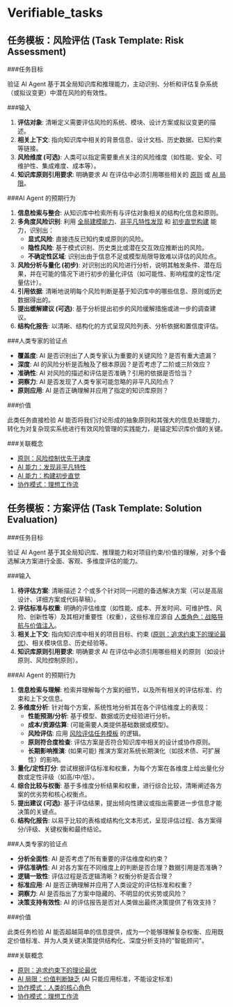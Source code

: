 # Verifiable_tasks

## <a id="task_risk_assessment_template"></a>任务模板：风险评估 (Task Template: Risk Assessment)

###任务目标

验证 AI Agent 基于其全局知识库和推理能力，主动识别、分析和评估复杂系统（或拟议变更）中潜在风险的有效性。

###输入

1.  **评估对象**: 清晰定义需要评估风险的系统、模块、设计方案或拟议变更的描述。
2.  **相关上下文**: 指向知识库中相关的背景信息、设计文档、历史数据、已知约束等链接。
3.  **风险维度 (可选)**: 人类可以指定需要重点关注的风险维度（如性能、安全、可维护性、集成难度、成本等）。
4.  **知识库原则引用要求**: 明确要求 AI 在评估中必须引用哪些相关的 [原则](../01_principles/) 或 [AI 局限](../03_ai_limitations/)。

###AI Agent 的预期行为

1.  **信息检索与整合**: 从知识库中检索所有与评估对象相关的结构化信息和原则。
2.  **多角度风险识别**: 利用 [全局建模能力](./02_ai_capabilities.md#cap_global_modeling)、[非平凡特性发现](./02_ai_capabilities.md#cap_non_trivial_discovery) 和 [初步直觉构建](./02_ai_capabilities.md#cap_preliminary_intuition) 能力，识别出：
    *   **显式风险**: 直接违反已知约束或原则的风险。
    *   **隐性风险**: 基于模式识别、历史类比或潜在交互效应推断出的风险。
    *   **不确定性区域**: 识别出由于信息不足或模型局限导致难以评估的风险点。
3.  **风险分析与量化 (初步)**: 对识别出的风险进行分析，说明其触发条件、潜在后果，并在可能的情况下进行初步的量化评估（如可能性、影响程度的定性/定量估计）。
4.  **引用依据**: 清晰地说明每个风险判断是基于知识库中的哪些信息、原则或历史数据得出的。
5.  **提出缓解建议 (可选)**: 基于分析提出初步的风险缓解措施或进一步的调查建议。
6.  **结构化报告**: 以清晰、结构化的方式呈现风险列表、分析依据和置信度评估。

###人类专家的验证点

*   **覆盖度**: AI 是否识别出了人类专家认为重要的关键风险？是否有重大遗漏？
*   **深度**: AI 的风险分析是否触及了根本原因？是否考虑了二阶或三阶效应？
*   **准确性**: AI 对风险的描述和评估是否准确？引用的依据是否恰当？
*   **洞察力**: AI 是否发现了人类专家可能忽略的非平凡风险点？
*   **原则应用**: AI 是否正确理解并应用了指定的知识库原则？

###价值

此类任务直接检验 AI 能否将我们讨论形成的抽象原则和其强大的信息处理能力，转化为对复杂现实系统进行有效风险管理的实践能力，是锚定知识库价值的关键。

###关联概念

*   [原则：风险控制优先于速度](./01_principles.md#p_risk_control_over_speed)
*   [AI 能力：发现非平凡特性](./02_ai_capabilities.md#cap_non_trivial_discovery)
*   [AI 能力：构建初步直觉](./02_ai_capabilities.md#cap_preliminary_intuition)
*   [协作模式：理想工作流](./04_collaboration_model.md#cm_ideal_workflow)

## <a id="task_solution_evaluation_template"></a>任务模板：方案评估 (Task Template: Solution Evaluation)

###任务目标

验证 AI Agent 基于其全局知识库、推理能力和对项目约束/价值的理解，对多个备选解决方案进行全面、客观、多维度评估的能力。

###输入

1.  **待评估方案**: 清晰描述 2 个或多个针对同一问题的备选解决方案（可以是高层设计、详细方案或代码草稿）。
2.  **评估标准与权重**: 明确的评估维度（如性能、成本、开发时间、可维护性、风险、创新性等）及其相对重要性（权重），这些标准应源自 [人类角色：战略导航与价值注入](./04_collaboration_model.md#cm_human_roles#战略导航与价值注入)。
3.  **相关上下文**: 指向知识库中相关的项目目标、约束 ([原则：追求约束下的理论最优](./01_principles.md#p_constrained_optimality))、相关模块信息、历史经验等。
4.  **知识库原则引用要求**: 明确要求 AI 在评估中必须引用哪些相关的原则（如设计原则、风险控制原则）。

###AI Agent 的预期行为

1.  **信息检索与理解**: 检索并理解每个方案的细节，以及所有相关的评估标准、约束和上下文信息。
2.  **多维度分析**: 针对每个方案，系统性地分析其在各个评估维度上的表现：
    *   **性能预测/分析**: 基于模型、数据或历史经验进行分析。
    *   **成本/资源估算**: (可能需要人类提供基础数据或模型)。
    *   **风险评估**: 应用 [风险评估任务模板](#task_risk_assessment_template) 的逻辑。
    *   **原则符合度检查**: 评估方案是否符合知识库中相关的设计或协作原则。
    *   **长期影响推演**: (如果可能) 推演方案对系统长期演化（如技术债、可扩展性）的影响。
3.  **量化/定性打分**: 尝试根据评估标准和权重，为每个方案在各维度上给出量化分数或定性评级（如高/中/低）。
4.  **综合比较与权衡**: 基于多维度分析结果和权重，进行综合比较，清晰阐述各方案的优劣势和核心权衡点。
5.  **提出建议 (可选)**: 基于评估结果，提出倾向性建议或指出需要进一步信息才能决策的关键点。
6.  **结构化报告**: 以易于比较的表格或结构化文本形式，呈现评估过程、各方案得分/评级、关键权衡和最终结论。

###人类专家的验证点

*   **分析全面性**: AI 是否考虑了所有重要的评估维度和约束？
*   **评估准确性**: AI 对各方案在不同维度上的判断是否合理？数据引用是否准确？
*   **逻辑一致性**: 评估过程是否逻辑清晰？权衡分析是否合理？
*   **标准应用**: AI 是否正确理解并应用了人类设定的评估标准和权重？
*   **洞察力**: AI 是否指出了方案中隐藏的、不明显的优劣势或风险？
*   **决策支持有效性**: AI 的评估报告是否对人类做出最终决策提供了有效支持？

###价值

此类任务检验 AI 能否超越简单的信息提供，成为一个能够理解复杂权衡、应用既定价值标准、并为人类关键决策提供结构化、深度分析支持的"智能顾问"。

###关联概念

*   [原则：追求约束下的理论最优](./01_principles.md#p_constrained_optimality)
*   [AI 局限：价值判断缺乏](./03_ai_limitations.md#lim_value_judgment) (AI 只能应用标准，不能设定标准)
*   [协作模式：人类的核心角色](./04_collaboration_model.md#cm_human_roles#战略导航与价值注入)
*   [协作模式：理想工作流](./04_collaboration_model.md#cm_ideal_workflow)

